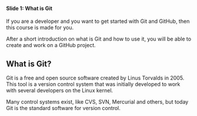 #### Slide 1: What is Git

If you are a developer and you want to get started with Git and GitHub, then this course is made for you.

After a short introduction on what is Git and how to use it, you will be able to create and work on a GitHub project.

## What is Git?
Git is a free and open source software created by Linus Torvalds in 2005. This tool is a version control system that was initially developed to work with several developers on the Linux kernel.

Many control systems exist, like CVS, SVN, Mercurial and others, but today Git is the standard software for version control.
